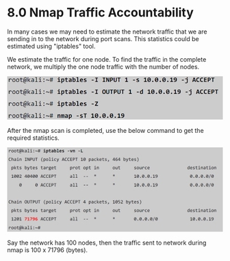 # 8.0 Nmap Traffic Accountability

In many cases we may need to estimate the network traffic that we are sending in to the network during port scans. This statistics could be estimated using "iptables" tool.

We estimate the traffic for one node. To find the traffic in the complete network, we multiply the one node traffic with the number of nodes.

![](../../.gitbook/assets/image%20%286%29.png)

After the nmap scan is completed, use the below command to get the required statistics.

![](../../.gitbook/assets/image%20%284%29.png)

Say the network has 100 nodes, then the traffic sent to network during nmap is 100 x 71796 \(bytes\).


